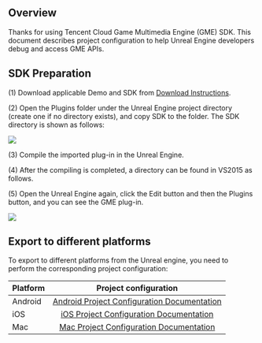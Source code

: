 ## Overview

Thanks for using Tencent Cloud Game Multimedia Engine (GME) SDK. This document describes project configuration to help Unreal Engine developers debug and access GME APIs.

## SDK Preparation
(1) Download applicable Demo and SDK from [Download Instructions](https://intl.cloud.tencent.com/document/product/607/18521).

(2) Open the Plugins folder under the Unreal Engine project directory (create one if no directory exists), and copy SDK to the folder. The SDK directory is shown as follows:

 ![](https://main.qcloudimg.com/raw/751894ab16c5262b7a99370cc7efd52c.png)

(3) Compile the imported plug-in in the Unreal Engine.

(4) After the compiling is completed, a directory can be found in VS2015 as follows.

(5) Open the Unreal Engine again, click the Edit button and then the Plugins button, and you can see the GME plug-in.

![](https://main.qcloudimg.com/raw/b14824ae09efbf014af246866b79dc48.png)



## Export to different platforms

To export to different platforms from the Unreal engine, you need to perform the corresponding project configuration:

|Platform       | Project configuration           
| ------------- |:-------------:|
| Android |[Android Project Configuration Documentation](https://intl.cloud.tencent.com/document/product/607/15203)|
| iOS     	|[iOS Project Configuration Documentation](https://intl.cloud.tencent.com/document/product/607/15219)|
| Mac     	|[Mac Project Configuration Documentation](https://intl.cloud.tencent.com/document/product/607/18617)|

